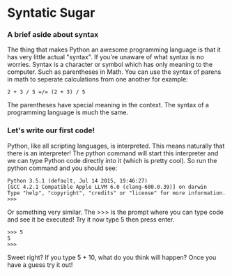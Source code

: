 # Syntatic Sugar


### A brief aside about syntax

The thing that makes Python an awesome programming language is that it
has very little actual "syntax". If you're unaware of what syntax is no
worries. Syntax is a character or symbol which has only meaning to the
computer. Such as parentheses in Math. You can use the syntax of parens
in math to seperate calculations from one another for example:

`2 + 3 / 5 =/= (2 + 3) / 5`

The parentheses have special meaning in the context. The syntax of a
programming language is much the same.


### Let's write our first code!

Python, like all scripting languages, is interpreted. This means
naturally that there is an interpreter! The python command will start
this interpreter and we can type Python code directly into it (which is
pretty cool). So run the python command and you should see:

	Python 3.5.1 (default, Jul 14 2015, 19:46:27)
	[GCC 4.2.1 Compatible Apple LLVM 6.0 (clang-600.0.39)] on darwin
	Type "help", "copyright", "credits" or "license" for more information.
	>>>

Or something very similar. The >>> is the prompt where you can type code
and see it be executed! Try it now type 5 then press enter.

	>>> 5
	5
	>>>

Sweet right? If you type 5 + 10, what do you think will happen? Once you
have a guess try it out!
